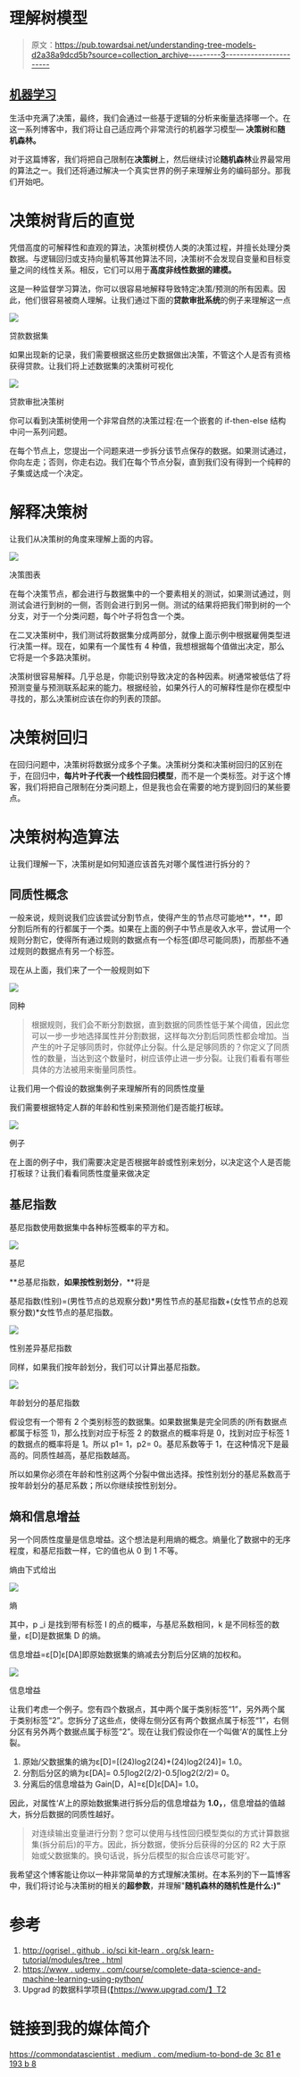 # 理解树模型

> 原文：<https://pub.towardsai.net/understanding-tree-models-d2a38a9dcd5b?source=collection_archive---------3----------------------->

## [机器学习](https://towardsai.net/p/category/machine-learning)

生活中充满了决策，最终，我们会通过一些基于逻辑的分析来衡量选择哪一个。在这一系列博客中，我们将让自己适应两个非常流行的机器学习模型— **决策树**和**随机森林。**

对于这篇博客，我们将把自己限制在**决策树**上，然后继续讨论**随机森林**业界最常用的算法之一。我们还将通过解决一个真实世界的例子来理解业务的编码部分。那我们开始吧。

# **决策树背后的直觉**

凭借高度的可解释性和直观的算法，决策树模仿人类的决策过程，并擅长处理分类数据。与逻辑回归或支持向量机等其他算法不同，决策树不会发现自变量和目标变量之间的线性关系。相反，它们可以用于**高度非线性数据的建模。**

这是一种监督学习算法，你可以很容易地解释导致特定决策/预测的所有因素。因此，他们很容易被商人理解。让我们通过下面的**贷款审批系统**的例子来理解这一点

![](img/ec11526072197e2a49bcf089e9149db1.png)

贷款数据集

如果出现新的记录，我们需要根据这些历史数据做出决策，不管这个人是否有资格获得贷款。让我们将上述数据集的决策树可视化

![](img/0f0e76091bbe8e5f0878b97634406ae9.png)

贷款审批决策树

你可以看到决策树使用一个非常自然的决策过程:在一个嵌套的 if-then-else 结构中问一系列问题。

在每个节点上，您提出一个问题来进一步拆分该节点保存的数据。如果测试通过，你向左走；否则，你走右边。我们在每个节点分裂，直到我们没有得到一个纯粹的子集或达成一个决定。

# 解释决策树

让我们从决策树的角度来理解上面的内容。

![](img/7a7cfa4c6d753d6d998a7bbb6a6c8fa3.png)

决策图表

在每个决策节点，都会进行与数据集中的一个要素相关的测试，如果测试通过，则测试会进行到树的一侧，否则会进行到另一侧。测试的结果将把我们带到树的一个分支，对于一个分类问题，每个叶子将包含一个类。

在二叉决策树中，我们测试将数据集分成两部分，就像上面示例中根据雇佣类型进行决策一样。现在，如果有一个属性有 4 种值，我想根据每个值做出决定，那么它将是一个多路决策树。

决策树很容易解释。几乎总是，你能识别导致决定的各种因素。树通常被低估了将预测变量与预测联系起来的能力。根据经验，如果外行人的可解释性是你在模型中寻找的，那么决策树应该在你的列表的顶部。

# 决策树回归

在回归问题中，决策树将数据分成多个子集。决策树分类和决策树回归的区别在于，在回归中，**每片叶子代表一个线性回归模型**，而不是一个类标签。对于这个博客，我们将把自己限制在分类问题上，但是我也会在需要的地方提到回归的某些要点。

# **决策树构造算法**

让我们理解一下，决策树是如何知道应该首先对哪个属性进行拆分的？

## 同质性概念

一般来说，规则说我们应该尝试分割节点，使得产生的节点尽可能地**，**，即分割后所有的行都属于一个类。如果在上面的例子中节点是收入水平，尝试用一个规则分割它，使得所有通过规则的数据点有一个标签(即尽可能同质)，而那些不通过规则的数据点有另一个标签。

现在从上面，我们来了一个一般规则如下

![](img/90b8cb330801a9dd470449b927e85340.png)

同种

> 根据规则，我们会不断分割数据，直到数据的同质性低于某个阈值，因此您可以一步一步地选择属性并分割数据，这样每次分割后同质性都会增加。当产生的叶子足够同质时，你就停止分裂。什么是足够同质的？你定义了同质性的数量，当达到这个数量时，树应该停止进一步分裂。让我们看看有哪些具体的方法被用来衡量同质性。

让我们用一个假设的数据集例子来理解所有的同质性度量

我们需要根据特定人群的年龄和性别来预测他们是否能打板球。

![](img/1f94bde1ba5ff9b532f85939960afbc4.png)

例子

在上面的例子中，我们需要决定是否根据年龄或性别来划分，以决定这个人是否能打板球？让我们看看同质性度量来做决定

## 基尼指数

基尼指数使用数据集中各种标签概率的平方和。

![](img/5828c06bd8581b9f7e0e9feffd4f6278.png)

基尼

**总基尼指数，**如果按性别划分**，**将是

基尼指数(性别)=(男性节点的总观察分数)*男性节点的基尼指数+(女性节点的总观察分数)*女性节点的基尼指数。

![](img/8026041d5911eb49fb966cd3f86c0e32.png)

性别差异基尼指数

同样，如果我们按年龄划分，我们可以计算出基尼指数。

![](img/bf2a47238aab81ee6ceac1017d18cb9d.png)

年龄划分的基尼指数

假设您有一个带有 2 个类别标签的数据集。如果数据集是完全同质的(所有数据点都属于标签 1)，那么找到对应于标签 2 的数据点的概率将是 0，找到对应于标签 1 的数据点的概率将是 1。所以 p1= 1，p2= 0。基尼系数等于 1，在这种情况下是最高的。同质性越高，基尼指数越高。

所以如果你必须在年龄和性别这两个分裂中做出选择。按性别划分的基尼系数高于按年龄划分的基尼系数；所以你继续按性别划分。

## 熵和信息增益

另一个同质性度量是信息增益。这个想法是利用熵的概念。熵量化了数据中的无序程度，和基尼指数一样，它的值也从 0 到 1 不等。

熵由下式给出

![](img/f62b1e2d4c662a114f24cfecf9a93fce.png)

熵

其中，p _i 是找到带有标签 I 的点的概率，与基尼系数相同，k 是不同标签的数量，ε[D]是数据集 D 的熵。

信息增益=ε[D]ε[DA]即原始数据集的熵减去分割后分区熵的加权和。

![](img/a88f4b3886f9268fc17a40ce18a599a1.png)

信息增益

让我们考虑一个例子。您有四个数据点，其中两个属于类别标签“1”，另外两个属于类别标签“2”。您拆分了这些点，使得左侧分区有两个数据点属于标签“1”，右侧分区有另外两个数据点属于标签“2”。现在让我们假设你在一个叫做‘A’的属性上分裂。

1.  原始/父数据集的熵为ε[D]=[(24)log2(24)+(24)log2(24)]= 1.0。
2.  分割后分区的熵为ε[DA]= 0.5∫log2(2/2)-0.5∫log2(2/2)= 0。
3.  分离后的信息增益为 Gain[D，A]=ε[D]ε[DA]= 1.0。

因此，对属性‘A’上的原始数据集进行拆分后的信息增益为 **1.0，**，信息增益的值越大，拆分后数据的同质性越好。

> 对连续输出变量进行分割？您可以使用与线性回归模型类似的方式计算数据集(拆分前后)的平方。因此，拆分数据，使拆分后获得的分区的 R2 大于原始或父数据集的。换句话说，拆分后模型的拟合应该尽可能‘好’。

我希望这个博客能让你以一种非常简单的方式理解决策树。在本系列的下一篇博客中，我们将讨论与决策树的相关的**超参数**，并理解"**随机森林的随机性是什么:)"**

# 参考

1.  [http://ogrisel . github . io/sci kit-learn . org/sk learn-tutorial/modules/tree . html](http://ogrisel.github.io/scikit-learn.org/sklearn-tutorial/modules/tree.html)
2.  [https://www . udemy . com/course/complete-data-science-and-machine-learning-using-python/](https://www.udemy.com/course/complete-data-science-and-machine-learning-using-python/)
3.  Upgrad 的数据科学项目(【https://www.upgrad.com/】T2

# 链接到我的媒体简介

[https://commondatascientist . medium . com/medium-to-bond-de 3c 81 e 193 b 8](https://commondatascientist.medium.com/medium-to-bond-de3c81e193b8)